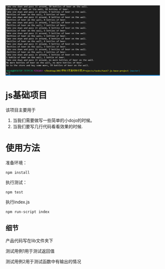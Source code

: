 ![](https://github.com/Dexter0ion/js-base-project/blob/master/bottles.PNG?raw=true)
# js基础项目

该项目主要用于

1. 当我们需要做写一些简单的小dojo的时候。
2. 当我们要写几行代码看看效果的时候.


# 使用方法

准备环境：

    npm install

执行测试：

    npm test
    
执行index.js
    
    npm run-script index
    
    
## 细节
    
产品代码写在lib文件夹下
    
测试用例1用于测试返回值
    
测试用例2用于测试函数中有输出的情况
    